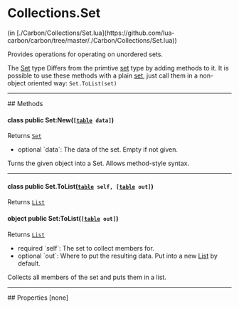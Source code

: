 <link href="../../style.css" rel="stylesheet" type="text/css"/>
<h1 class="class-title">Collections.Set</h1>
<span class="file-link">(in [./Carbon/Collections/Set.lua](https://github.com/lua-carbon/carbon/tree/master/./Carbon/Collections/Set.lua))</span><br/>

Provides operations for operating on unordered sets.

The <a href="Classes/Collections.Set">Set</a> type Differs from the primtive <a href="Types#set">set</a> type by adding methods to it.
It is possible to use these methods with a plain <a href="Types#set">set</a>, just call them in a non-object oriented way:
<code class="lua hljs">Set.ToList(set)
</code>


<hr />
## Methods
<h4 class="method-name"><span class="doc-scope doc-class">class</span> <span class="doc-visibility doc-public">public</span> Set:New(<code>[<a href="Types#table">table</a> data]</code>)</h4>
<p class="method-returns bold">Returns <code><a href="Classes/Collections.Set">Set</a></code></p>
<ul class="doc-arg-list">
<li><span class="doc-arg-level doc-optional">optional</span>  `data`: The data of the set. Empty if not given.</li>
</ul>

Turns the given object into a Set.
Allows method-style syntax.
<hr/>
<h4 class="method-name"><span class="doc-scope doc-class">class</span> <span class="doc-visibility doc-public">public</span> Set.ToList(<code><a href="Types#table">table</a> self, [<a href="Types#table">table</a> out]</code>)</h4>
<p class="method-returns bold">Returns <code><a href="Classes/Collections.List">List</a></code></p><h4 class="method-name"><span class="doc-scope doc-object">object</span> <span class="doc-visibility doc-public">public</span> Set:ToList(<code>[<a href="Types#table">table</a> out]</code>)</h4>
<p class="method-returns bold">Returns <code><a href="Classes/Collections.List">List</a></code></p>
<ul class="doc-arg-list">
<li><span class="doc-arg-level doc-required">required</span>  `self`: The set to collect members for.</li>
<li><span class="doc-arg-level doc-optional">optional</span>  `out`: Where to put the resulting data. Put into a new <a href="Classes/Collections.List">List</a> by default.</li>
</ul>

Collects all members of the set and puts them in a list.

<hr />
## Properties
[none]